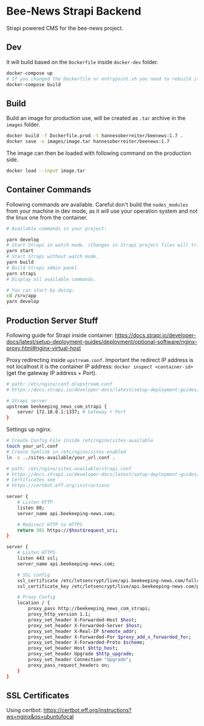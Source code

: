 # Bee-News Strapi Backend

Strapi powered CMS for the bee-news project.

## Dev

It will build based on the `Dockerfile` inside `docker-dev` folder.

```bash
docker-compose up
# If you changed the Dockerfile or entrypoint.sh you need to rebuild it before using up again:
docker-compose build
```

## Build

Build an image for production use, will be created as `.tar` archive in the `images` folder.

```bash
docker build -f Dockerfile.prod -t hannesoberreiter/beenews:1.7 .
docker save -o images/image.tar hannesoberreiter/beenews:1.7
```

The image can then be loaded with following command on the production side.

```bash
docker load --input image.tar
```

## Container Commands

Following commands are available. Careful don't build the `nodes_modules` from your machine in dev mode, as it will use your operation system and not the linux one from the container.

```bash
# Available commands in your project:

yarn develop
# Start Strapi in watch mode. (Changes in Strapi project files will trigger a server restart)
yarn start
# Start Strapi without watch mode.
yarn build
# Build Strapi admin panel.
yarn strapi
# Display all available commands.

# You can start by doing:
cd /srv/app
yarn develop
```

## Production Server Stuff

Following guide for Strapi inside container: <https://docs.strapi.io/developer-docs/latest/setup-deployment-guides/deployment/optional-software/nginx-proxy.html#nginx-virtual-host>

Proxy redirecting inside `upstream.conf`. Important the redirect IP address is not localhost it is the container IP address: `docker inspect <container-id>` (get the gateway IP address + Port).

```bash
# path: /etc/nginx/conf.d/upstream.conf
# https://docs.strapi.io/developer-docs/latest/setup-deployment-guides/deployment/optional-software/nginx-proxy.html#strapi-server

# Strapi server
upstream beekeeping_news_com_strapi {
    server 172.18.0.1:1337; # Gateway + Port
}
```

Settings up nginx:

```bash
# Create Config File inside /etc/nginx/sites-available
touch your_url.conf
# Create Symlink in /etc/nginx/sites-enabled
ln -s ../sites-available/your_url.conf .
```

```bash
# path: /etc/nginx/sites-available/strapi.conf
# https://docs.strapi.io/developer-docs/latest/setup-deployment-guides/deployment/optional-software/nginx-proxy.html#nginx-virtual-host
# Certificates see
# https://certbot.eff.org/instructions

server {
    # Listen HTTP
    listen 80;
    server_name api.beekeeping-news.com;

    # Redirect HTTP to HTTPS
    return 301 https://$host$request_uri;
}

server {
    # Listen HTTPS
    listen 443 ssl;
    server_name api.beekeeping-news.com;

    # SSL config
    ssl_certificate /etc/letsencrypt/live/api.beekeeping-news.com/fullchain.pem;
    ssl_certificate_key /etc/letsencrypt/live/api.beekeeping-news.com/privkey.pem;

    # Proxy Config
    location / {
        proxy_pass http://beekeeping_news_com_strapi;
        proxy_http_version 1.1;
        proxy_set_header X-Forwarded-Host $host;
        proxy_set_header X-Forwarded-Server $host;
        proxy_set_header X-Real-IP $remote_addr;
        proxy_set_header X-Forwarded-For $proxy_add_x_forwarded_for;
        proxy_set_header X-Forwarded-Proto $scheme;
        proxy_set_header Host $http_host;
        proxy_set_header Upgrade $http_upgrade;
        proxy_set_header Connection "Upgrade";
        proxy_pass_request_headers on;
    }
}
```

## SSL Certificates

Using certbot: <https://certbot.eff.org/instructions?ws=nginx&os=ubuntufocal>
